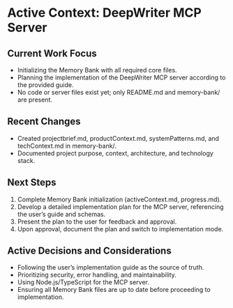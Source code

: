 # Active Context: DeepWriter MCP Server

## Current Work Focus
- Initializing the Memory Bank with all required core files.
- Planning the implementation of the DeepWriter MCP server according to the provided guide.
- No code or server files exist yet; only README.md and memory-bank/ are present.

## Recent Changes
- Created projectbrief.md, productContext.md, systemPatterns.md, and techContext.md in memory-bank/.
- Documented project purpose, context, architecture, and technology stack.

## Next Steps
1. Complete Memory Bank initialization (activeContext.md, progress.md).
2. Develop a detailed implementation plan for the MCP server, referencing the user’s guide and schemas.
3. Present the plan to the user for feedback and approval.
4. Upon approval, document the plan and switch to implementation mode.

## Active Decisions and Considerations
- Following the user’s implementation guide as the source of truth.
- Prioritizing security, error handling, and maintainability.
- Using Node.js/TypeScript for the MCP server.
- Ensuring all Memory Bank files are up to date before proceeding to implementation.